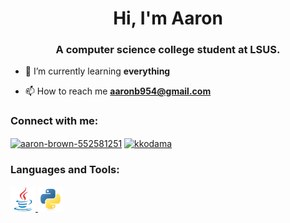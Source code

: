 <h1 align="center">Hi, I'm Aaron</h1>
<h3 align="center">A computer science college student at LSUS.</h3>

- 🌱 I’m currently learning **everything**

- 📫 How to reach me **aaronb954@gmail.com**

<h3 align="left">Connect with me:</h3>
<p align="left">
<a href="https://linkedin.com/in/aaron-brown-552581251" target="blank"><img align="center" src="https://raw.githubusercontent.com/rahuldkjain/github-profile-readme-generator/master/src/images/icons/Social/linked-in-alt.svg" alt="aaron-brown-552581251" height="30" width="40" /></a>
<a href="https://www.leetcode.com/kkodama" target="blank"><img align="center" src="https://raw.githubusercontent.com/rahuldkjain/github-profile-readme-generator/master/src/images/icons/Social/leet-code.svg" alt="kkodama" height="30" width="40" /></a>
</p>

<h3 align="left">Languages and Tools:</h3>
<p align="left"> <a href="https://www.java.com" target="_blank" rel="noreferrer"> <img src="https://raw.githubusercontent.com/devicons/devicon/master/icons/java/java-original.svg" alt="java" width="40" height="40"/> </a> <a href="https://www.python.org" target="_blank" rel="noreferrer"> <img src="https://raw.githubusercontent.com/devicons/devicon/master/icons/python/python-original.svg" alt="python" width="40" height="40"/> </a> </p>
